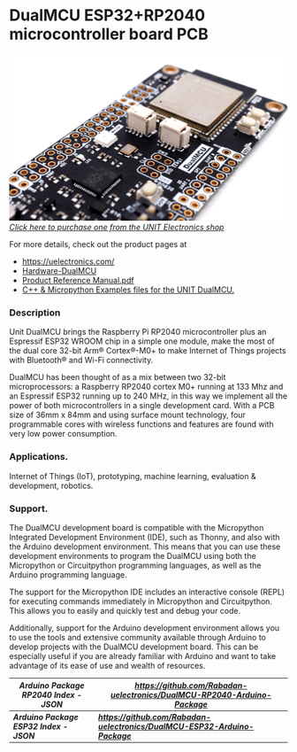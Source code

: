 # DualMCU ESP32+RP2040 microcontroller board PCB

<a href="https://uelectronics.com/"><img src="Hardware/Resources/EU0002-DualMCU V7.jpg?raw=false" width="850px"><br/>
*Click here to purchase one from the UNIT Electronics shop*</a>

For more details, check out the product pages at
* https://uelectronics.com/
* [Hardware-DualMCU](https://github.com/UNIT-Electronics/DualMCU/tree/main/Hardware)
* [Product Reference Manual.pdf](https://github.com/UNIT-Electronics/DualMCU/blob/main/DualMCU(Product%20Reference%20Manual).pdf)
* [C++ & Micropython Examples files for the UNIT DualMCU.](https://github.com/UNIT-Electronics/DualMCU/tree/main/Examples)


### Description

Unit DualMCU brings the Raspberry Pi RP2040 microcontroller plus an Espressif ESP32 WROOM chip in a simple one module, make the most of the dual core 32-bit Arm® Cortex®-M0+ to make Internet of Things projects with Bluetooth® and Wi-Fi connectivity. 

DualMCU has been thought of as a mix between two 32-bit microprocessors: a Raspberry RP2040 cortex M0+ running at 133 Mhz and an Espressif ESP32 running up to 240 MHz, in this way we implement all the power of both microcontrollers in a single development card. With a PCB size of 36mm x 84mm and using surface mount technology, four programmable cores with wireless functions and features are found with very low power consumption.

### Applications.

Internet of Things (IoT), prototyping, machine learning, evaluation & development, robotics.


### Support. 

The DualMCU development board is compatible with the Micropython Integrated Development Environment (IDE), such as Thonny, and also with the Arduino development environment. This means that you can use these development environments to program the DualMCU using both the Micropython or Circuitpython programming languages, as well as the Arduino programming language.

The support for the Micropython IDE includes an interactive console (REPL) for executing commands immediately in Micropython and Circuitpython. This allows you to easily and quickly test and debug your code.

Additionally, support for the Arduino development environment allows you to use the tools and extensive community available through Arduino to develop projects with the DualMCU development board. This can be especially useful if you are already familiar with Arduino and want to take advantage of its ease of use and wealth of resources.

|***Arduino Package RP2040 Index - JSON***|***https://github.com/Rabadan-uelectronics/DualMCU-RP2040-Arduino-Package***|
|-----------------------------------------|----------------------------------------------------------------------------|
|***Arduino Package ESP32 Index - JSON***|***https://github.com/Rabadan-uelectronics/DualMCU-ESP32-Arduino-Package***|


